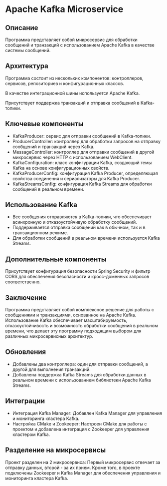 # Apache Kafka Microservice

## Описание

Программа представляет собой микросервис для обработки сообщений и транзакций с использованием Apache Kafka в качестве системы сообщений.

## Архитектура

Программа состоит из нескольких компонентов: контроллеров, сервисов, репозиториев и конфигурационных классов.

В качестве интеграционной шины используется Apache Kafka.

Присутствует поддержка транзакций и отправка сообщений в Kafka-топики.

## Ключевые компоненты

- KafkaProducer: сервис для отправки сообщений в Kafka-топики.
- ProducerController: контроллер для обработки запросов на отправку сообщений и транзакций через Kafka.
- MessageController: контроллер для отправки сообщений в другой микросервис через HTTP с использованием WebClient.
- KafkaConfiguration: класс конфигурации Kafka, создающий темы Kafka на основе конфигурационных свойств.
- KafkaProducerConfig: конфигурация Kafka Producer, определяющая свойства соединения и сериализаторы для Kafka Producer.
- KafkaStreamsConfig: конфигурация Kafka Streams для обработки сообщений в реальном времени.

## Использование Kafka

- Все сообщения отправляются в Kafka-топики, что обеспечивает асинхронную и отказоустойчивую обработку сообщений.
- Поддерживается отправка сообщений как в обычном, так и в транзакционном режиме.
- Для обработки сообщений в реальном времени используется Kafka Streams.

## Дополнительные компоненты

Присутствует конфигурация безопасности Spring Security и фильтр CORS для обеспечения безопасности и кросс-доменных запросов соответственно.

## Заключение

Программа представляет собой комплексное решение для работы с сообщениями и транзакциями, основанное на Apache Kafka. Использование Kafka обеспечивает масштабируемость, отказоустойчивость и возможность обработки сообщений в реальном времени, что делает эту программу подходящим выбором для различных микросервисных архитектур.

## Обновления

- Добавлены два контроллера: один для отправки сообщений, а другой для выполнения транзакций.
- Добавлена поддержка Kafka Streams для обработки данных в реальном времени с использованием библиотеки Apache Kafka Streams.

## Интеграции

- Интеграция Kafka Manager: Добавлен Kafka Manager для управления и мониторинга кластера Kafka.
- Настройка CMake и Zookeeper: Настроен CMake для работы с проектом и добавлена интеграция с Zookeeper для управления кластером Kafka.

## Разделение на микросервисы

Проект разделен на 2 микросервиса: Первый микросервис отвечает за отправку данных, второй - за их прием. Кроме того, в проекте подключены Zookeeper и Kafka Manager для обеспечения управления и мониторинга кластера Kafka.

